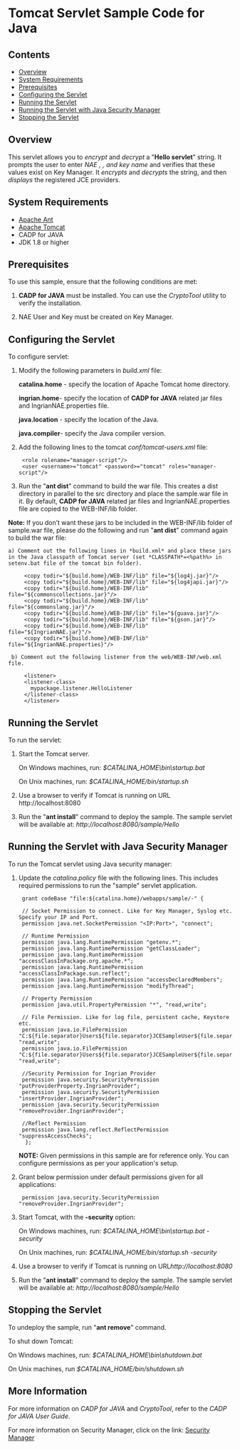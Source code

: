 # Tomcat Servlet Sample Code for Java

## Contents

- [Overview](#Overview)
- [System Requirements](#System-Requirements)
- [Prerequisites](#Prerequisites)
- [Configuring the Servlet](#Configuring-the-Servlet)
- [Running the Servlet](#Running-the-Servlet)
- [Running the Servlet with Java Security Manager](#Running-the-Servlet-with-Java-Security-Manager)
- [Stopping the Servlet](#Stopping-the-Servlet)

## Overview

This servlet allows you to *encrypt* and *decrypt* a "**Hello servlet**" string.
It prompts the user to enter *NAE <username>, <password>, and key name* and verifies that these values exist on Key Manager. 
It *encrypts* and *decrypts* the string, and then *displays* the registered JCE providers.

## System Requirements

- [Apache Ant](http://ant.apache.org)
- [Apache Tomcat](http://tomcat.apache.org) 
- CADP for JAVA
- JDK 1.8 or higher

## Prerequisites

To use this sample, ensure that the following conditions are met:

1. **CADP for JAVA** must be installed. You can use the *CryptoTool* utility to verify the installation.
   
2. NAE User and Key must be created on Key Manager. 

## Configuring the Servlet

To configure servlet:

1. Modify the following parameters in *build.xml* file:

 	**catalina.home** - specify the location of Apache Tomcat home directory.

	**ingrian.home**-  specify the location of **CADP for JAVA** related jar files and IngrianNAE.properties file.

 	**java.location** - specify the location of the Java.

	**java.compiler**- specify the Java compiler version.

2. Add the following lines to the tomcat *conf/tomcat-users.xml* file:

	    <role rolename="manager-script"/>
    	<user <username>="tomcat" <password>="tomcat" roles="manager-script"/>
	
3. Run the "**ant dist**" command to build the war file. This creates a dist directory in parallel to the src directory and place the sample.war file in it. By default, **CADP for JAVA** related jar files and IngrianNAE.properties file are copied to the WEB-INF/lib folder. 
   
**Note:** If you don’t want these jars to be included in the WEB-INF/lib folder of sample.war file, please do the following and run "**ant dist**" command again to build the war file:

	a) Comment out the following lines in *build.xml* and place these jars in the Java classpath of Tomcat server (set *CLASSPATH*=<%path%> in setenv.bat file of the tomcat bin folder).
	
	     <copy todir="${build.home}/WEB-INF/lib" file="${log4j.jar}"/>
  	     <copy todir="${build.home}/WEB-INF/lib" file="${log4japi.jar}"/>
  	     <copy todir="${build.home}/WEB-INF/lib" file="${commonscollections.jar}"/>
  	     <copy todir="${build.home}/WEB-INF/lib" file="${commonslang.jar}"/>
  	     <copy todir="${build.home}/WEB-INF/lib" file="${guava.jar}"/>
	     <copy todir="${build.home}/WEB-INF/lib" file="${gson.jar}"/>
         <copy todir="${build.home}/WEB-INF/lib" file="${IngrianNAE.jar}"/>
         <copy todir="${build.home}/WEB-INF/lib" file="${IngrianNAE.properties}"/>
	
	 b) Comment out the following listener from the web/WEB-INF/web.xml file.
	 
         <listener>  
    	 <listener-class>
           mypackage.listener.HelloListener
    	 </listener-class>
    	 </listener> 

## Running the Servlet

To run the servlet:

1. Start the Tomcat server.

      On Windows machines, run:
   *$CATALINA_HOME\bin\startup.bat*         

      On Unix machines, run:
   *$CATALINA_HOME/bin/startup.sh*          

2. Use a browser to verify if Tomcat is running on URL http://localhost:8080   

3. Run the "**ant install**" command to deploy the sample. The sample servlet will be
   available at:  *http://localhost:8080/sample/Hello*

## Running the Servlet with Java Security Manager

To run the Tomcat servlet using Java security manager:

1. Update the *catalina.policy* file with the following lines. This includes required permissions to run the "sample" servlet application.

        grant codeBase "file:${catalina.home}/webapps/sample/-" {

        // Socket Permission to connect. Like for Key Manager, Syslog etc. Specify your IP and Port.
        permission java.net.SocketPermission "<IP:Port>", "connect";

	    // Runtime Permission
	    permission java.lang.RuntimePermission "getenv.*";
	    permission java.lang.RuntimePermission "getClassLoader";
	    permission java.lang.RuntimePermission "accessClassInPackage.org.apache.*";
	    permission java.lang.RuntimePermission "accessClassInPackage.sun.reflect";
	    permission java.lang.RuntimePermission "accessDeclaredMembers";
	    permission java.lang.RuntimePermission "modifyThread";

	    // Property Permission
	    permission java.util.PropertyPermission "*", "read,write";

	    // File Permission. Like for log file, persistent cache, Keystore etc.
        permission java.io.FilePermission "C:${file.separator}Users${file.separator}JCESampleUser${file.separator}Logs${file.separator}*", "read,write";
	    permission java.io.FilePermission "C:${file.separator}Users${file.separator}JCESampleUser${file.separator}Logs", "read,write";

	    //Security Permission for Ingrian Provider
	    permission java.security.SecurityPermission "putProviderProperty.IngrianProvider";
	    permission java.security.SecurityPermission "insertProvider.IngrianProvider";
	    permission java.security.SecurityPermission "removeProvider.IngrianProvider";

	    //Reflect Permission
	    permission java.lang.reflect.ReflectPermission "suppressAccessChecks";	
	     };
	
     **NOTE:** Given permissions in this sample are for reference only. You can configure permissions as per your application's setup. 

2. Grant below permission under default permissions given for all applications:

	    permission java.security.SecurityPermission "removeProvider.IngrianProvider";
    
3. Start Tomcat, with the **-security** option:

     On Windows machines, run:
   *$CATALINA_HOME\bin\startup.bat -security*

     On Unix machines, run:
   *$CATALINA_HOME/bin/startup.sh -security*	 

4. Use a browser to verify if Tomcat is running on URL*http://localhost:8080*
      
5. Run the "**ant install**" command to deploy the sample. The sample servlet will be
   available at: *http://localhost:8080/sample/Hello*

## Stopping the Servlet

To undeploy the sample, run "**ant remove**" command.

To shut down Tomcat:

   On Windows machines, run: 
  *$CATALINA_HOME\bin\shutdown.bat* 
     
   On Unix machines, run 
  *$CATALINA_HOME/bin/shutdown.sh*        

## More Information

For more information on *CADP for JAVA* and *CryptoTool*, refer to the *CADP for JAVA User Guide*.

For more information on Security Manager, click on the link: [Security Manager](https://tomcat.apache.org/tomcat-7.0-doc/security-manager-howto.html)